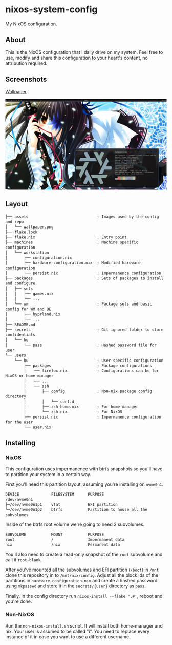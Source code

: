 # nixos-system-config
My NixOS configuration.

## About
This is the NixOS configuration that I daily drive on my system. Feel free to use,
modify and share this configuration to your heart's content, no attribution required.

## Screenshots
[Wallpaper](https://yande.re/post/show/30591).

![Screeenshot](assets/screenshot.png)

## Layout
```
├── assets                              ; Images used by the config and repo
│   └── wallpaper.png
├── flake.lock
├── flake.nix                           ; Entry point
├── machines                            ; Machine specific configuration
│   └── workstation
│       ├── configuration.nix
│       ├── hardware-configuration.nix  ; Modified hardware configuration
│       └── persist.nix                 ; Impermanence configuration
├── packages                            ; Sets of packages to install and configure
│   ├── sets
│   │   ├── games.nix
│   │   └── ...
│   └── wm                              ; Package sets and basic config for WM and DE
│       ├── hyprland.nix
│       └── ...
├── README.md
├── secrets                             ; Git ignored folder to store confidentials
│   └── hu
│       └── pass                        ; Hashed password file for user
└── users
    └── hu                              ; User specific configuration
        ├── packages                    ; Package configurations
        │   ├── firefox.nix             ; Configurations can be for NixOS or home-manager
        │   ├── ...
        │   └── zsh
        │       ├── config              ; Non-nix package config directory
        │       │   └── conf.d
        │       ├── zsh-home.nix        ; For home-manager
        │       └── zsh.nix             ; For NixOS
        ├── persist.nix                 ; Impermanence configuration for the user
        └── user.nix
```

## Installing
### NixOS
This configuration uses impermanence with btrfs snapshots so you'll have to partition
your system in a certain way.

First you'll need this partition layout, assuming you're installing on `nvme0n1`.
```
DEVICE              FILESYSTEM      PURPOSE
/dev/nvme0n1
├─/dev/nvme0n1p1    vfat            EFI partition
└─/dev/nvme0n1p2    btrfs           Partition to house all the subvolumes
```

Inside of the btrfs root volume we're going to need 2 subvolumes.
```
SUBVOLUME           MOUNT           PURPOSE
root                /               Impermanent data
nix                 /nix            Permanent data
```

You'll also need to create a read-only snapshot of the `root` subvolume
and call it `root-blank`.

After you've mounted all the subvolumes and EFI partition (`/boot`) in `/mnt`
clone this repository in to `/mnt/nix/config`. Adjust all the block ids of the partitions
in `hardware-configuration.nix` and create a hashed password using `mkpasswd` and store it
in the `secrets/{user}` directory as `pass`.  

Finally, in the config directory run `nixos-install --flake '.#'`, reboot and you're done.

### Non-NixOS
Run the `non-nixos-install.sh` script. It will install both home-manager and nix.
Your user is assumed to be called "i". You need to replace every instance of it
in case you want to use a different username.

